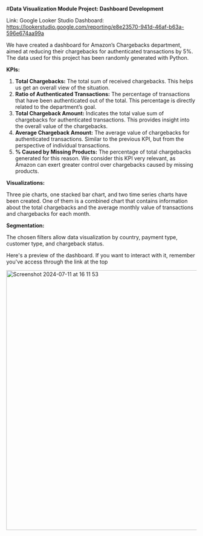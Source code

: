 #**Data Visualization Module Project: Dashboard Development**

Link:
Google Looker Studio Dashboard:  https://lookerstudio.google.com/reporting/e8e23570-941d-46af-b63a-596e674aa99a

We have created a dashboard for Amazon’s Chargebacks department, aimed at reducing their chargebacks for authenticated transactions by 5%.
The data used for this project has been randomly generated with Python. 

**KPIs:**

1.	**Total Chargebacks:** The total sum of received chargebacks. This helps us get an overall view of the situation.
2.	**Ratio of Authenticated Transactions:** The percentage of transactions that have been authenticated out of the total. This percentage is directly related to the department’s goal.
3. **Total Chargeback Amount:** Indicates the total value sum of chargebacks for authenticated transactions. This provides insight into the overall value of the chargebacks.
4.	**Average Chargeback Amount:** The average value of chargebacks for authenticated transactions. Similar to the previous KPI, but from the perspective of individual transactions.
5.	**% Caused by Missing Products:** The percentage of total chargebacks generated for this reason. We consider this KPI very relevant, as Amazon can exert greater control over chargebacks caused by missing products.

**Visualizations:**

Three pie charts, one stacked bar chart, and two time series charts have been created. One of them is a combined chart that contains information about the total chargebacks and the average monthly value of transactions and chargebacks for each month.

**Segmentation:**

The chosen filters allow data visualization by country, payment type, customer type, and chargeback status.

Here's a preview of the dashboard. If you want to interact with it, remember you've access through the link at the top

<img width="688" alt="Screenshot 2024-07-11 at 16 11 53" src="https://github.com/Alisilia/Portfolio/assets/161208746/f8ba24d6-d18f-491b-b720-24c5cd9ffa51">

